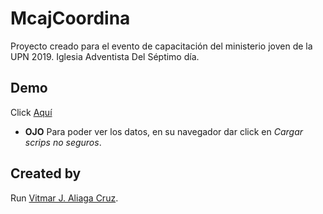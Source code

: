 # McajCoordina

Proyecto creado para el evento de capacitación del ministerio joven de la UPN 2019.
Iglesia Adventista Del Séptimo día.

## Demo

Click [Aquí](https://open-way.github.io/mcaj-coordina/)

- **OJO** Para poder ver los datos, en su navegador dar click en *Cargar scrips no seguros*.

## Created by

Run [Vitmar J. Aliaga Cruz](https://valiaga.github.io/).
